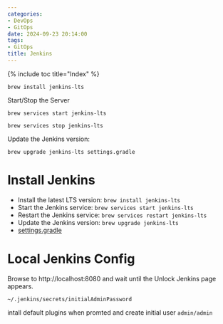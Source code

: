 ```yaml
---
categories:
- DevOps
- GitOps
date: 2024-09-23 20:14:00
tags:
- GitOps
title: Jenkins
---
```


{% include toc title="Index" %}

```shell 
brew install jenkins-lts
```

Start/Stop the Server

```shell
brew services start jenkins-lts

brew services stop jenkins-lts
```

Update the Jenkins version:

```shell
brew upgrade jenkins-lts settings.gradle
```

# Install Jenkins

- Install the latest LTS version: `brew install jenkins-lts`
- Start the Jenkins service: `brew services start jenkins-lts`
- Restart the Jenkins service: `brew services restart jenkins-lts`
- Update the Jenkins version: `brew upgrade jenkins-lts`
- [settings.gradle](settings.gradle)

# Local Jenkins Config

Browse to http://localhost:8080 and wait until the Unlock Jenkins page appears.

`~/.jenkins/secrets/initialAdminPassword`

intall default plugins when promted and create initial user `admin/admin`